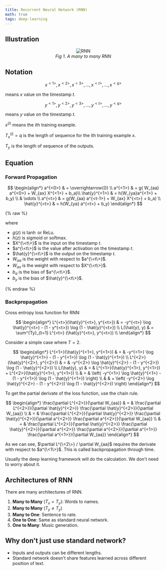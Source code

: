 ```yaml
---
title: Recurrent Neural Network (RNN)
math: true
tags: deep-learning
---
```


## Illustration

<p align="center">
  <img alt="RNN" src="{% link /assets/deep-learning/RNN-render.svg %}" />
  <br/>
  <i>Fig 1. A many to many RNN</i>
</p>


## Notation

$$
x^{<1>}, x^{<2>}, x^{<3>}, \ldots , x^{<t>}, \ldots, x^{<q>}
$$

means $x$ value on the timestamp $t$.

$$
y^{<1>}, y^{<2>}, y^{<3>}, \ldots, y^{<t>}, \ldots, y^{<q>}
$$

means $y$ value on the timestamp $t$.

$x^{(i)}$ means the ith training example.

$T_x^{(i)} = q$ is the length of sequence for the ith training example $x$.

$T_y$ is the length of sequence  of the outputs.

## Equation

###  Forward Propagation

$$
\begin{align*}
a^{<0>} & = \overrightarrow{0} \\
a^{<1>} & = g( W_{aa} a^{<0>} + W_{ax} X^{<1>} + b_a)\\
\hat{y}^{<1>} & = h(W_{ya}a^{<1>} + b_y) \\
& \vdots \\
a^{<t>} & = g(W_{aa} a^{<t-1>} + W_{ax} X^{<t>} + b_a) \\
\hat{y}^{<t>} & = h(W_{ya} a^{<t>} + b_y)
\end{align*}
$$

{% raw %}

where
- $g(z)$ is $\tanh$ or ReLu.
- $h(z)$ is sigmoid or softmax.
- $X^{\<t\>}$ is the input on the timestamp $t$.
- $a^{\<t\>}$ is the value after activation on the timestamp $t$.
- $\hat{y}^{\<t\>}$ is the output on the timestamp $t$.
- $W_{aa}$ is the weight with respect to $a^{\<t\>}$.
- $W_{ax}$ is the weight with respect to $X^{\<t\>}$.
- $b_a$ is the bias of $a^{\<t\>}$.
- $b_y$ is the bias of $\hat{y}^{\<t\>}$.

{% endraw %}

### Backpropagation

Cross entropy loss function for RNN:

$$
\begin{align*}
L^{<t>}(\hat{y}^{<t>}, y^{<t>}) & = -y^{<t>} \log \hat{y}^{<t>} - (1 - y^{<t>}) \log (1 - \hat{y}^{<t>}) \\
L(\hat{y}, y) & = \sum^{Ty}_{t=1} L^{<t>} (\hat{y}^{<t>}, y^{<t>}) \\
\end{align*}
$$

Consider a simple case where $T = 2$.

$$
\begin{align*}
L^{<1>}(\hat{y}^{<1>}, y^{<1>}) & = & -y^{<1>} \log \hat{y}^{<1>} - (1 - y^{<1>}) \log (1 - \hat{y}^{<1>}) \\
L^{<2>}(\hat{y}^{<2>}, y^{<2>}) & = & -y^{<2>} \log \hat{y}^{<2>} - (1 - y^{<2>}) \log (1 - \hat{y}^{<2>}) \\
L(\hat{y}, y) & = & L^{<1>}(\hat{y}^{<1>}, y^{<1>})
+
L^{<2>}(\hat{y}^{<1>}, y^{<1>}) \\
& = & \left( -y^{<1>} \log \hat{y}^{<1>} - (1 - y^{<1>}) \log (1 - \hat{y}^{<1>}) \right) \\
& & + \left( -y^{<2>} \log \hat{y}^{<2>} - (1 - y^{<2>}) \log (1 - \hat{y}^{<2>}) \right)
\end{align*}
$$

To get the partial derivate of the loss function, use the chain rule.

$$
\begin{align*}
\frac{\partial L^{<2>}}{\partial W_{aa}} & = & \frac{\partial L^{<2>}}{\partial \hat{y}^{<2>}} \frac{\partial \hat{y}^{<2>}}{\partial W_{aa}} \\
& = & \frac{\partial L^{<2>}}{\partial \hat{y}^{<2>}} \frac{\partial \hat{y}^{<2>}}{\partial a^{<2>}} \frac{\partial a^{<2>}}{\partial W_{aa}} \\
& = & \frac{\partial L^{<2>}}{\partial \hat{y}^{<2>}} \frac{\partial \hat{y}^{<2>}}{\partial a^{<2>}} \frac{\partial a^{<2>}}{\partial a^{<1>}} \frac{\partial a^{<1>}}{\partial W_{aa}}
\end{align*}
$$

As we can see, $\partial L^{\<2\>} / \partial W_{aa}$ requires the derivate with respect to $a^{\<1\>}$. This is called backpropagation through time.

Usually the deep learning framework will do the calculation. We don't need to worry about it.

## Architectures of RNN

There are many architectures of RNN.

1. **Many to Many** ($T_x = T_y$): Words to names.
2. **Many to Many** ($T_y \ne T_y$)
3. **Many to One**: Sentence to rate.
4. **One to One**: Same as standard neural network.
5. **One to Many**: Music generation.

## Why don't just use standard network?

- Inputs and outputs can be different lengths.
- Standard network doesn't share features learned across different position of text.
